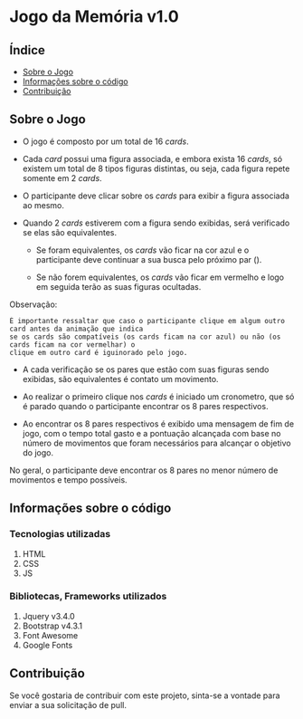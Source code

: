 # Jogo da Memória v1.0

## Índice

* [Sobre o Jogo](#Sobre-o-Jogo)
* [Informações sobre o código](#Informações-sobre-o-código)
* [Contribuição](#Contribuição)

## Sobre o Jogo

- O jogo é composto por um total de 16 _cards_.

- Cada _card_ possui uma figura associada, e embora exista 16 _cards_, só existem um total de 8 tipos figuras distintas, ou seja, cada figura repete somente em 2 _cards_.

- O participante deve clicar sobre os _cards_ para exibir a figura associada ao mesmo.

- Quando 2 _cards_ estiverem com a figura sendo exibidas, será verificado se elas são equivalentes.

  - Se foram equivalentes, os _cards_ vão ficar na cor azul e o participante deve continuar a sua busca pelo próximo par ().
  
  - Se não forem equivalentes, os _cards_ vão ficar em vermelho e logo em seguida terão as suas figuras ocultadas.

Observação:

    É importante ressaltar que caso o participante clique em algum outro card antes da animação que indica 
    se os cards são compatíveis (os cards ficam na cor azul) ou não (os cards ficam na cor vermelhar) o 
    clique em outro card é iguinorado pelo jogo.

- A cada verificação se os pares que estão com suas figuras sendo exibidas, são equivalentes é contato um movimento.

- Ao realizar o primeiro clique nos _cards_ é iniciado um cronometro, que só é parado quando o participante encontrar os 8 pares respectivos.

- Ao encontrar os 8 pares respectivos é exibido uma mensagem de fim de jogo, com o tempo total gasto e a pontuação alcançada com base no número de movimentos que foram necessários para alcançar o objetivo do jogo.

No geral, o participante deve encontrar os 8 pares no menor número de movimentos e tempo possíveis.

## Informações sobre o código

### Tecnologias utilizadas

1. HTML
2. CSS
3. JS

### Bibliotecas, Frameworks utilizados

1. Jquery v3.4.0
2. Bootstrap v4.3.1
3. Font Awesome
4. Google Fonts

## Contribuição

Se você gostaria de contribuir com este projeto, sinta-se a vontade para enviar a sua solicitação de pull.
